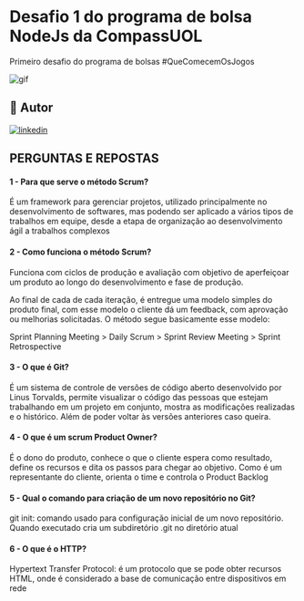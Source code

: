 # Desafio 1 do programa de bolsa NodeJs da CompassUOL

Primeiro desafio do programa de bolsas #QueComecemOsJogos

![gif](https://blog.maxieduca.com.br/wp-content/uploads/2020/01/Come%C3%A7em-os-jogos-gif-4.gif)

## 🔗 Autor
[![linkedin](https://img.shields.io/badge/linkedin-0A66C2?style=for-the-badge&logo=linkedin&logoColor=white)](https://www.linkedin.com/in/renancc)

## PERGUNTAS E REPOSTAS

#### 1 - Para que serve o método Scrum? 
É um framework para gerenciar projetos, utilizado principalmente no desenvolvimento de softwares, mas podendo ser aplicado a vários tipos de trabalhos em equipe, desde a etapa de organização ao desenvolvimento ágil a trabalhos complexos

#### 2 - Como funciona o método Scrum? 
Funciona com ciclos de produção e avaliação com objetivo de aperfeiçoar um produto ao longo do desenvolvimento e fase de produção.

Ao final de cada de cada iteração, é entregue uma modelo simples do produto final, com esse modelo o cliente dá um feedback, com aprovação ou melhorias solicitadas.
O método segue basicamente esse modelo: 

Sprint Planning Meeting > Daily Scrum > Sprint Review Meeting > Sprint Retrospective

#### 3 -  O que é Git? 
É um sistema de controle de versões de código aberto desenvolvido por Linus Torvalds, permite visualizar o código das pessoas que estejam trabalhando em um projeto em conjunto, mostra as modificações realizadas e o histórico. Além de poder voltar às versões anteriores caso queira.

#### 4 -  O que é um scrum Product Owner? 
É o dono do produto, conhece o que o cliente espera como resultado, define os recursos e dita os passos para chegar ao objetivo. 
Como é um representante do cliente, orienta o time e controla o Product Backlog

#### 5 - Qual o comando para criação de um novo repositório no Git?
git init: comando usado para configuração inicial de um novo repositório. Quando executado cria um subdiretório .git no diretório atual

#### 6 -  O que é o HTTP? 
Hypertext Transfer Protocol: é um protocolo que se pode obter recursos HTML, onde é considerado a base de comunicação entre dispositivos em rede